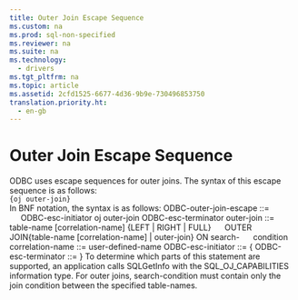 ```yaml
---
title: Outer Join Escape Sequence
ms.custom: na
ms.prod: sql-non-specified
ms.reviewer: na
ms.suite: na
ms.technology: 
  - drivers
ms.tgt_pltfrm: na
ms.topic: article
ms.assetid: 2cfd1525-6677-4d36-9b9e-730496853750
translation.priority.ht: 
  - en-gb
---
```

# Outer Join Escape Sequence
<?xml version="1.0" encoding="utf-8"?>
<developerReferenceWithoutSyntaxDocument xmlns="http://ddue.schemas.microsoft.com/authoring/2003/5" xmlns:xlink="http://www.w3.org/1999/xlink" xmlns:xsi="http://www.w3.org/2001/XMLSchema-instance" xsi:schemaLocation="http://ddue.schemas.microsoft.com/authoring/2003/5 http://dduestorage.blob.core.windows.net/ddueschema/developer.xsd">
  <introduction>
    <para>ODBC uses escape sequences for outer joins. The syntax of this escape sequence is as follows: </para>
  </introduction>
  <section>
    <content>
      <code>{oj <legacyItalic>outer-join</legacyItalic>}</code>
    </content>
  </section>
  <languageReferenceRemarks>
    <content>
      <para>In BNF notation, the syntax is as follows:</para>
      <para>
        <legacyItalic>ODBC-outer-join-escape</legacyItalic> ::= </para>
      <para>     <legacyItalic>ODBC-esc-initiator</legacyItalic> oj <legacyItalic>outer-join ODBC-esc-terminator </legacyItalic></para>
      <para>
        <legacyItalic>outer-join</legacyItalic> ::= <legacyItalic>table-name</legacyItalic> [<legacyItalic>correlation-name</legacyItalic>] {LEFT | RIGHT | FULL} </para>
      <para>     OUTER JOIN{<legacyItalic>table-name</legacyItalic> [<legacyItalic>correlation-name</legacyItalic>] | <legacyItalic>outer-join</legacyItalic>} ON </para>
      <para>
        <legacyItalic>search-</legacyItalic> </para>
      <para>     <legacyItalic>condition</legacyItalic></para>
      <para>
        <legacyItalic>correlation-name </legacyItalic>::= <legacyItalic>user-defined-name</legacyItalic></para>
      <para>
        <legacyItalic>ODBC-esc-initiator </legacyItalic>::= {</para>
      <para>
        <legacyItalic>ODBC-esc-terminator </legacyItalic>::= }</para>
      <para>To determine which parts of this statement are supported, an application calls <legacyBold>SQLGetInfo</legacyBold> with the SQL_OJ_CAPABILITIES information type. For outer joins, <legacyItalic>search-condition</legacyItalic> must contain only the join condition between the specified <legacyItalic>table-names</legacyItalic>.</para>
    </content>
  </languageReferenceRemarks>
  <relatedTopics />
</developerReferenceWithoutSyntaxDocument>